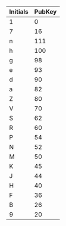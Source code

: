|Initials | PubKey|
| --- | --- |
| 1 |0|
| 7 |16|
| n| 111|
| h |100|
| g |98|
| e| 93|
| d |90|
| a |82|
| Z |80|
| V |70|
| S | 62 |
| R |60|
| P |54|
| N |52|
| M |50|
|K | 45|
| J |44|
| H |40|
| F |36|
| B |26|
| 9 |20|
